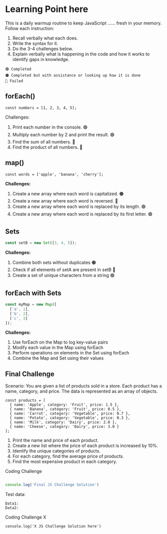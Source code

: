 # Learning Point here

This is a daily warmup routine to keep JavaScript ...... fresh in your memory. Follow each instruction:

1. Recall verbally what each does. 
2. Write the syntax for it.
3. Do the 3-4 challenges below.
4. Explain verbally what is happening in the code and how it works to identify gaps in knowledge.
```
🟢 Completed
🟠 Completed but with assistance or looking up how it is done
🔴 Failed
```

## forEach() ##
```const numbers = [1, 2, 3, 4, 5];```

Challenges:
1. Print each number in the console. 🟢
2. Multiply each number by 2 and print the result. 🟢
3. Find the sum of all numbers. 🔴
4. Find the product of all numbers. 🔴


## map() ##
```const words = ['apple', 'banana', 'cherry'];```

**Challenges:**
1. Create a new array where each word is capitalized. 🟠
2. Create a new array where each word is reversed. 🔴
3. Create a new array where each word is replaced by its length. 🟢
4. Create a new array where each word is replaced by its first letter. 🟢



## Sets ##

```js const setA = new Set([1, 2, 3]);
const setB = new Set([3, 4, 5]);
```

**Challenges:**
1. Combine both sets without duplicates 🟠
2. Check if all elements of setA are present in setB 🔴
3. Create a set of unique characters from a string 🟢




## forEach with Sets ##
```js 
const myMap = new Map([
  ['a', 1],
  ['b', 2],
  ['c', 3]
]);
```

**Challenges:**
1. Use forEach on the Map to log key-value pairs
2. Modify each value in the Map using forEach
3. Perform operations on elements in the Set using forEach
4. Combine the Map and Set using their values


## Final Challenge ##

Scenario: You are given a list of products sold in a store. Each product has a name, category, and price. The data is represented as an array of objects.

```JS
const products = [
  { name: 'Apple', category: 'Fruit', price: 1.5 },
  { name: 'Banana', category: 'Fruit', price: 0.5 },
  { name: 'Carrot', category: 'Vegetable', price: 0.7 },
  { name: 'Potato', category: 'Vegetable', price: 0.3 },
  { name: 'Milk', category: 'Dairy', price: 2.0 },
  { name: 'Cheese', category: 'Dairy', price: 3.0 }
];
```
1. Print the name and price of each product.
2. Create a new list where the price of each product is increased by 10%.
3. Identify the unique categories of products.
4. For each category, find the average price of products.
5. Find the most expensive product in each category.




Coding Challenge
```js 

console.log('Final JS Challenge Solution')

```
Test data:

```
Data1:
Data2:
```

Coding Challenge X
```JS
console.log('X JS Challenge Solution here')
```
